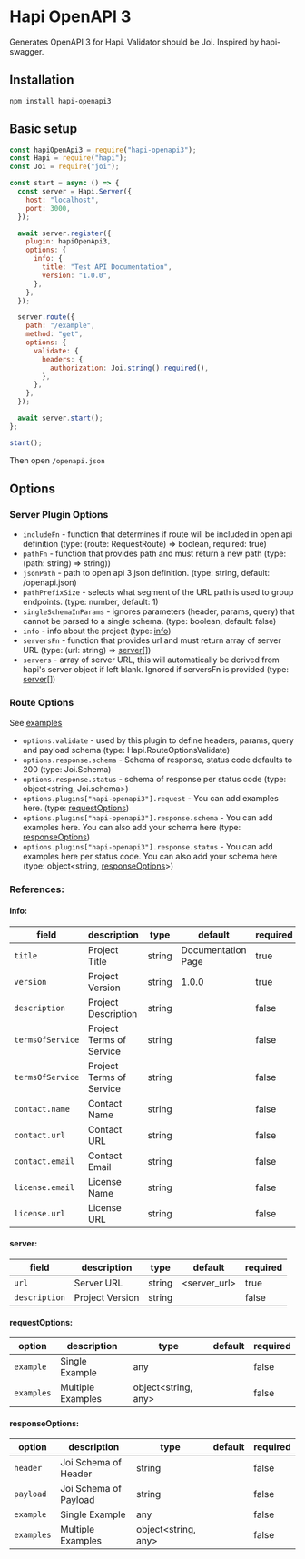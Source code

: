# Hapi OpenAPI 3

Generates OpenAPI 3 for Hapi.
Validator should be Joi.
Inspired by hapi-swagger.

## Installation

```
npm install hapi-openapi3
```

## Basic setup

```javascript
const hapiOpenApi3 = require("hapi-openapi3");
const Hapi = require("hapi");
const Joi = require("joi");

const start = async () => {
  const server = Hapi.Server({
    host: "localhost",
    port: 3000,
  });

  await server.register({
    plugin: hapiOpenApi3,
    options: {
      info: {
        title: "Test API Documentation",
        version: "1.0.0",
      },
    },
  });

  server.route({
    path: "/example",
    method: "get",
    options: {
      validate: {
        headers: {
          authorization: Joi.string().required(),
        },
      },
    },
  });

  await server.start();
};

start();
```

Then open `/openapi.json`

## Options

### Server Plugin Options

- `includeFn` - function that determines if route will be included in open api definition (type: (route: RequestRoute) => boolean, required: true)
- `pathFn` - function that provides path and must return a new path (type: (path: string) => string))
- `jsonPath` - path to open api 3 json definition. (type: string, default: /openapi.json)
- `pathPrefixSize` - selects what segment of the URL path is used to group endpoints. (type: number, default: 1)
- `singleSchemaInParams` - ignores parameters (header, params, query) that cannot be parsed to a single schema. (type: boolean, default: false)
- `info` - info about the project (type: [info](#info))
- `serversFn` - function that provides url and must return array of server URL (type: (url: string) => [server](#server)[])
- `servers` - array of server URL, this will automatically be derived from hapi's server object if left blank. Ignored if serversFn is provided (type: [server](#server)[])

### Route Options

See [examples](./examples/route-options.md)

- `options.validate` - used by this plugin to define headers, params, query and payload schema (type: Hapi.RouteOptionsValidate)
- `options.response.schema` - Schema of response, status code defaults to 200 (type: Joi.Schema)
- `options.response.status` - schema of response per status code (type: object<string, Joi.schema>)
- `options.plugins["hapi-openapi3"].request` - You can add examples here. (type: [requestOptions](#requestOptions))
- `options.plugins["hapi-openapi3"].response.schema` - You can add examples here. You can also add your schema here (type: [responseOptions](#responseOptions))
- `options.plugins["hapi-openapi3"].response.status` - You can add examples here per status code. You can also add your schema here (type: object<string, [responseOptions](#responseOptions)>)

### References:

<h4 id="info">info:</h4>

| field            | description              | type   | default            | required |
| ---------------- | ------------------------ | ------ | ------------------ | -------- |
| `title`          | Project Title            | string | Documentation Page | true     |
| `version`        | Project Version          | string | 1.0.0              | true     |
| `description`    | Project Description      | string |                    | false    |
| `termsOfService` | Project Terms of Service | string |                    | false    |
| `termsOfService` | Project Terms of Service | string |                    | false    |
| `contact.name`   | Contact Name             | string |                    | false    |
| `contact.url`    | Contact URL              | string |                    | false    |
| `contact.email`  | Contact Email            | string |                    | false    |
| `license.email`  | License Name             | string |                    | false    |
| `license.url`    | License URL              | string |                    | false    |

<h4 id="server">server:</h4>

| field         | description     | type   | default      | required |
| ------------- | --------------- | ------ | ------------ | -------- |
| `url`         | Server URL      | string | <server_url> | true     |
| `description` | Project Version | string |              | false    |

<h4 id="requestOptions">requestOptions:</h4>

| option     | description       | type                  | default | required |
| ---------- | ----------------- | --------------------- | ------- | -------- |
| `example`  | Single Example    | any                   |         | false    |
| `examples` | Multiple Examples | object\<string, any\> |         | false    |

<h4 id="responseOptions">responseOptions:</h4>

| option     | description           | type                  | default | required |
| ---------- | --------------------- | --------------------- | ------- | -------- |
| `header`   | Joi Schema of Header  | string                |         | false    |
| `payload`  | Joi Schema of Payload | string                |         | false    |
| `example`  | Single Example        | any                   |         | false    |
| `examples` | Multiple Examples     | object\<string, any\> |         | false    |
